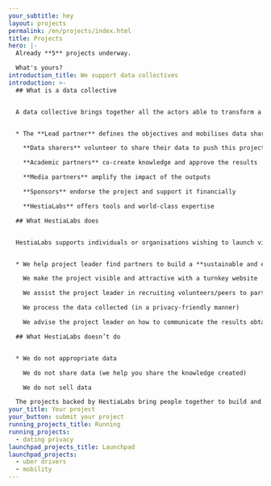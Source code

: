 ```yaml
---
your_subtitle: hey
layout: projects
permalink: /en/projects/index.html
title: Projects
hero: |-
  Already **5** projects underway.

  What's yours?
introduction_title: We support data collectives
introduction: >-
  ## What is a data collective


  A data collective brings together all the actors able to transform a project based on personal data into a successful vector of individual, collective and social change (read also about the [4 steps to change the world](https://hestialabs.org/en/strategy/)):


  * The **Lead partner** defines the objectives and mobilises data sharers

    **Data sharers** volunteer to share their data to push this project forward

    **Academic partners** co-create knowledge and approve the results

    **Media partners** amplify the impact of the outputs

    **Sponsors** endorse the project and support it financially

    **HestiaLabs** offers tools and world-class expertise

  ## What HestiaLabs does


  HestiaLabs supports individuals or organisations wishing to launch virtuous projects involving personal data. For free.


  * We help project leader find partners to build a **sustainable and ever growing data collective** for their project (as described above)

    We make the project visible and attractive with a turnkey website

    We assist the project leader in recruiting volunteers/peers to participate in the project (data sharers)

    We process the data collected (in a privacy-friendly manner)

    We advise the project leader on how to communicate the results obtained in order to amplify their impact

  ## What HestiaLabs doesn’t do


  * We do not appropriate data

    We do not share data (we help you share the knowledge created)

    We do not sell data

  The projects backed by HestiaLabs bring people together to build and learn things by pooling their data. We share the results obtained with journalists, researchers and civil society so that these innovations and knowledge benefit society as a whole.
your_title: Your project
your_button: submit your project
running_projects_title: Running
running_projects:
  - dating privacy
launchpad_projects_title: Launchpad
launchpad_projects:
  - uber drivers
  - mobility
---
```

